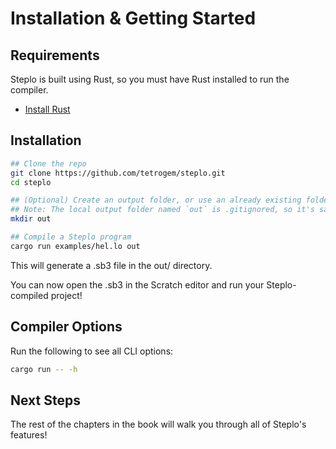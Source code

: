# Installation & Getting Started

## Requirements
Steplo is built using Rust, so you must have Rust installed to run the compiler.
- [Install Rust](https://www.rust-lang.org/tools/install)


## Installation
``` bash
## Clone the repo
git clone https://github.com/tetrogem/steplo.git
cd steplo

## (Optional) Create an output folder, or use an already existing folder
## Note: The local output folder named `out` is .gitignored, so it's safe to create/use!
mkdir out

## Compile a Steplo program
cargo run examples/hel.lo out
```

This will generate a .sb3 file in the out/ directory.

You can now open the .sb3 in the Scratch editor and run your Steplo-compiled project!

## Compiler Options
Run the following to see all CLI options:

```bash
cargo run -- -h
```
## Next Steps
The rest of the chapters in the book will walk you through all of Steplo's features!
